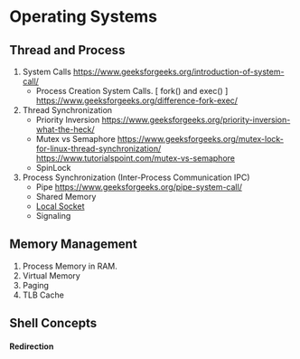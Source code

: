 # Operating Systems

## **Thread and Process**
1. System Calls
https://www.geeksforgeeks.org/introduction-of-system-call/
    * Process Creation System Calls. [ fork() and exec() ]
https://www.geeksforgeeks.org/difference-fork-exec/
2. Thread Synchronization
    * Priority Inversion
    https://www.geeksforgeeks.org/priority-inversion-what-the-heck/
    * Mutex vs Semaphore
    https://www.geeksforgeeks.org/mutex-lock-for-linux-thread-synchronization/
    https://www.tutorialspoint.com/mutex-vs-semaphore
    * SpinLock
4. Process Synchronization (Inter-Process Communication IPC)
    * Pipe https://www.geeksforgeeks.org/pipe-system-call/
    * Shared Memory
    * [Local Socket](../socket_programming/README.md)
    * Signaling

## **Memory Management**
1. Process Memory in RAM.
2. Virtual Memory
3. Paging
4. TLB Cache

## **Shell Concepts**
#### Redirection